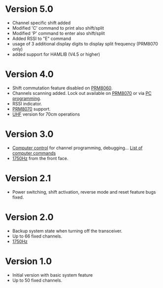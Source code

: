 Version 5.0
===========
* Channel specific shift added
* Modified 'C' command to print also shift/split
* Modified 'P' command to enter also shift/split
* Added RSSI to "E" command
* usage of 3 additional display digits to display split frequency (PRM8070 only)
* added support for HAMLIB (V4.5 or higher)

Version 4.0
===========
* Shift commutation feature disabled on [PRM8060](doc/PRM8060.md).
* Channels scanning added. Lock out available on [PRM8070](doc/PRM8070.md) or via [PC programming](doc/Computer_commands_V4.md).
* RSSI indicator.
* [PRM8070](doc/PRM8070.md) support.
* [UHF](doc/Prm80x0_430.bin.md) version for 70cm operations

Version 3.0
===========
* [Computer control](doc/Computer_control.md) for channel programming, debugging... [List of computer commands](doc/Computer_commands_V3.md)
* [1750Hz](doc/1750Hz_tone.md) from the front face.

Version 2.1
===========
* Power switching, shift activation, reverse mode and reset feature bugs fixed.

Version 2.0
===========
* Backup system state when turning off the transceiver.
* Up to 66 fixed channels.
* [1750Hz](doc/1750Hz_tone.md)

Version 1.0
===========
* Initial version with basic system feature
* Up to 50 fixed channels.
